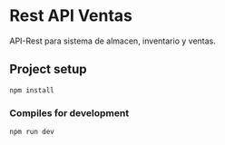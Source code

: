 # Rest API Ventas

API-Rest para sistema de almacen, inventario y ventas.

## Project setup

```
npm install
```

### Compiles for development

```
npm run dev
```
